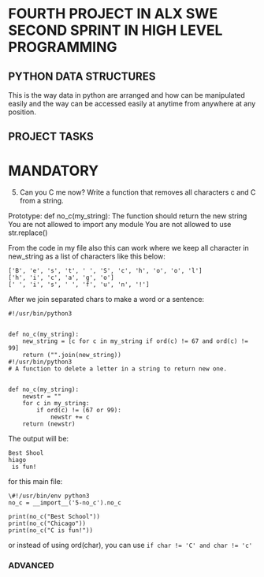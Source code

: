 # FOURTH PROJECT IN ALX SWE SECOND SPRINT IN HIGH LEVEL PROGRAMMING

## PYTHON DATA STRUCTURES

This is the way data in python are arranged and how can be manipulated easily and the way can be accessed easily at anytime from anywhere at any position.

## PROJECT TASKS

# MANDATORY

5. Can you C me now?
Write a function that removes all characters c and C from a string.

Prototype: def no_c(my_string):
The function should return the new string
You are not allowed to import any module
You are not allowed to use str.replace()

From the code in my file also this can work where we keep all character in new_string as a list of characters like this below:
```
['B', 'e', 's', 't', ' ', 'S', 'c', 'h', 'o', 'o', 'l']
['h', 'i', 'c', 'a', 'g', 'o']
[' ', 'i', 's', ' ', 'f', 'u', 'n', '!']
```

After we join separated chars to make a word or a sentence:
```
#!/usr/bin/python3


def no_c(my_string):
	new_string = [c for c in my_string if ord(c) != 67 and ord(c) != 99]
	return ("".join(new_string))
#!/usr/bin/python3
# A function to delete a letter in a string to return new one.


def no_c(my_string):
    newstr = ""
    for c in my_string:
        if ord(c) != (67 or 99):
            newstr += c
    return (newstr)
```

The output will be:
```
Best Shool
hiago
 is fun!
```
for this main file:
```
\#!/usr/bin/env python3
no_c = __import__('5-no_c').no_c

print(no_c("Best School"))
print(no_c("Chicago"))
print(no_c("C is fun!"))
```

or instead of using ord(char), you can use `if char != 'C' and char != 'c'`

### ADVANCED
